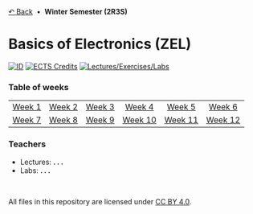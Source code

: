 [&#8630; Back](/) &nbsp;&#8226;&nbsp; **Winter Semester (2R3S)**


# Basics of Electronics (ZEL)

[![ID](https://img.shields.io/static/v1?label=ID&message=5BF127&color=ffb81c&labelColor=002d72&style=flat-square)](#!)
[![ECTS Credits](https://img.shields.io/static/v1?label=ECTS%20Credits&message=5.0&color=ffb81c&labelColor=002d72&style=flat-square)](#!)
[![Lectures/Exercises/Labs](https://img.shields.io/static/v1?label=Lectures/Exercises/Labs&message=2/0/2&color=ffb81c&labelColor=002d72&style=flat-square)](#!)


### Table of weeks

<table>
  <tbody>
    <tr>
      <td align="center"><a href="./01__Week_1">Week 1</a></td>
      <td align="center"><a href="./02__Week_2">Week 2</a></td>
      <td align="center"><a href="./03__Week_3">Week 3</a></td>
      <td align="center"><a href="./04__Week_4">Week 4</a></td>
      <td align="center"><a href="./05__Week_5">Week 5</a></td>
      <td align="center"><a href="./06__Week_6">Week 6</a></td>
    </tr>
    <tr>
      <td align="center"><a href="./07__Week_7">Week 7</a></td>
      <td align="center"><a href="./08__Week_8">Week 8</a></td>
      <td align="center"><a href="./09__Week_9">Week 9</a></td>
      <td align="center"><a href="./10__Week_10">Week 10</a></td>
      <td align="center"><a href="./11__Week_11">Week 11</a></td>
      <td align="center"><a href="./12__Week_12">Week 12</a></td>
    </tr>
  </tbody>
</table>


### Teachers

- Lectures: **. . .**
- Labs: **. . .**

<br/>

All files in this repository are licensed under [CC BY 4.0](http://creativecommons.org/licenses/by/4.0/).

